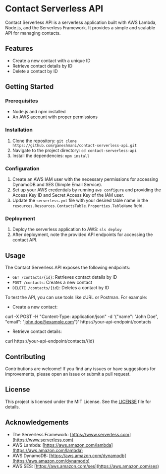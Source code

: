 # Contact Serverless API

Contact Serverless API is a serverless application built with AWS Lambda, Node.js, and the Serverless Framework. It provides a simple and scalable API for managing contacts.

## Features

- Create a new contact with a unique ID
- Retrieve contact details by ID
- Delete a contact by ID

## Getting Started

### Prerequisites

- Node.js and npm installed
- An AWS account with proper permissions

### Installation

1. Clone the repository: `git clone https://github.com/ganeshmani/contact-serverless-api.git`
2. Navigate to the project directory: `cd contact-serverless-api`
3. Install the dependencies: `npm install`

### Configuration

1. Create an AWS IAM user with the necessary permissions for accessing DynamoDB and SES (Simple Email Service).
2. Set up your AWS credentials by running `aws configure` and providing the Access Key ID and Secret Access Key of the IAM user.
3. Update the `serverless.yml` file with your desired table name in the `resources.Resources.ContactsTable.Properties.TableName` field.

### Deployment

1. Deploy the serverless application to AWS: `sls deploy`
2. After deployment, note the provided API endpoints for accessing the contact API.

## Usage

The Contact Serverless API exposes the following endpoints:

- `GET /contacts/{id}`: Retrieves contact details by ID
- `POST /contacts`: Creates a new contact
- `DELETE /contacts/{id}`: Deletes a contact by ID

To test the API, you can use tools like cURL or Postman. For example:

- Create a new contact:

curl -X POST -H "Content-Type: application/json" -d '{"name": "John Doe", "email": "john.doe@example.com"}' https://your-api-endpoint/contacts

- Retrieve contact details:

curl https://your-api-endpoint/contacts/{id}

## Contributing

Contributions are welcome! If you find any issues or have suggestions for improvements, please open an issue or submit a pull request.

## License

This project is licensed under the MIT License. See the [LICENSE](LICENSE) file for details.

## Acknowledgements

- The Serverless Framework: [https://www.serverless.com](https://www.serverless.com)
- AWS Lambda: [https://aws.amazon.com/lambda](https://aws.amazon.com/lambda)
- AWS DynamoDB: [https://aws.amazon.com/dynamodb](https://aws.amazon.com/dynamodb)
- AWS SES: [https://aws.amazon.com/ses](https://aws.amazon.com/ses)
